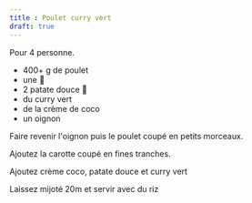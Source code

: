 ```yaml
---
title : Poulet curry vert
draft: true
---
```


Pour 4 personne.
- 400+ g de poulet
- une 🥕
- 2 patate douce 🥔
- du curry vert
- de la crème de coco
- un oignon


Faire revenir l'oignon puis le poulet coupé en petits morceaux. 

Ajoutez la carotte coupé en fines tranches. 

Ajoutez crème coco, patate douce et curry vert

Laissez mijoté 20m et servir avec du riz 

